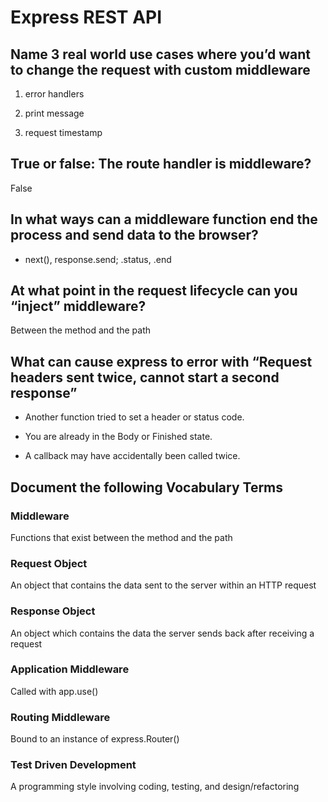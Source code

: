 # Express REST API

## Name 3 real world use cases where you’d want to change the request with custom middleware

1. error handlers

2. print message

3. request timestamp

## True or false: The route handler is middleware?

False

## In what ways can a middleware function end the process and send data to the browser?

- next(), response.send; .status, .end

## At what point in the request lifecycle can you “inject” middleware?

Between the method and the path

## What can cause express to error with “Request headers sent twice, cannot start a second response”

- Another function tried to set a header or status code.

- You are already in the Body or Finished state.

- A callback may have accidentally been called twice.

## Document the following Vocabulary Terms

### Middleware

Functions that exist between the method and the path

### Request Object

An object that contains the data sent to the server within an HTTP request

### Response Object

An object which contains the data the server sends back after receiving a request

### Application Middleware

Called with app.use()

### Routing Middleware

Bound to an instance of express.Router()

### Test Driven Development

A programming style involving coding, testing, and design/refactoring